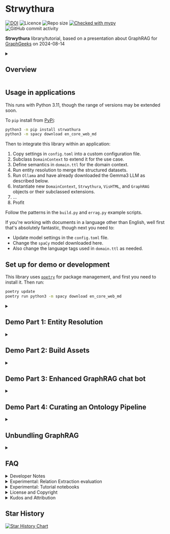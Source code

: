 # Strwythura

[![DOI](https://zenodo.org/badge/DOI/10.5281/zenodo.16934079.svg)](https://doi.org/10.5281/zenodo.16934079)
![Licence](https://img.shields.io/github/license/DerwenAI/strwythura)
![Repo size](https://img.shields.io/github/repo-size/DerwenAI/strwythura)
[![Checked with mypy](http://www.mypy-lang.org/static/mypy_badge.svg)](http://mypy-lang.org/)
![GitHub commit activity](https://img.shields.io/github/commit-activity/w/DerwenAI/strwythura?style=plastic)


**Strwythura** library/tutorial, based on a presentation about GraphRAG for
[GraphGeeks](https://graphgeeks.org/) on 2024-08-14

<details>
  <summary><h2>Overview</h2></summary>

How to construct a _knowledge graph_ (KG) from unstructured data
sources using _state of the art_ (SOTA) models for _named entity
recognition_ (NER), then implement an enhanced _GraphRAG_ approach,
and curate semantics for optimizing AI app outcomes within a
specific domain.

  * videos: <https://youtu.be/B6_NfvQL-BE>, <https://senzing.com/gph-graph-rag-llm-knowledge-graphs/>
  * slides: <https://derwen.ai/s/2njz#1>

Motivation for this tutorial comes from the stark fact that the
term "GraphRAG" means many things, based on multiple conflicting
definitions. Several popular implementations reveal a relatively 
cursory understanding about either _natural language processing_ (NLP)
or graph algorithms, plus a _vendor bias_ toward their own query language.

See this article for more details and history:
["Unbundling the Graph in GraphRAG"](https://www.oreilly.com/radar/unbundling-the-graph-in-graphrag/).

Instead of delegating KG construction to a _large language model_
(LLM), this tutorial shows the use of sophisticated NLP pipelines
based on `spaCy`, `GLiNER`, _TextRank_, and related libraries.
Results are better/faster/cheaper, plus this provides more control
and oversight for _intentional arrangement_ of the KG. Then for
downstream usage in a question/answer chat bot, an enhanced GraphRAG
approach leverages graph algorithms (e.g., _semantic random walk_)
to optimize retrieval of text chunks which ultimately get presented
to an LLM for _summarization_ to produce responses.

For more detailed discussions, see:

  * enhanced GraphRAG: ["GraphRAG to enhance LLM-based apps"](https://derwen.ai/s/hm7h#3)
  * ontology pipeline: ["Intentional Arrangement"](https://jessicatalisman.substack.com/) by **Jessica Talisman**
  * `spaCy`: <https://spacy.io/>
  * `GLiNER`: <https://huggingface.co/urchade/gliner_base>
  * _TextRank_: <https://www.derwen.ai/docs/ptr/explain_algo/>

Some key issues regarding KG construction with LLMs which don't get
addressed much by the graph community and AI community in general:

  1. LLMs tend to mangle cross-domain semantics when used for building graphs; see _Mai2024_ referenced in the "GraphRAG to enhance LLM-based apps" talk above.
  2. You need to introduce a _semantic layer_ for representing the domain context, which follows more of a _neurosymbolic AI_ approach.
  3. Most all LLMs perform _question rewriting_ in ways which cannot be disabled, even when the `temperature` parameter is set to zero; this leads to relative degrees of "hallucinated questions" for which there are no clear workarounds.
  4. Any _model_ used for prediction introduces reasoning based on _generalization_, even more so when the model uses a _loss function_ for training; this tends to be the point where KG structure and semantics turn into crap; see the "Let's talk about ..." articles linked below.
  5. The approach outlined here is faster and less expensive, and produces better results than if you'd delegated KG construction to an LLM.

Of course, YMMV.

This approach leverages _neurosymbolic AI_ methods, combining
practices from:

  * _natural language processing_
  * _graph data science_
  * _entity resolution_
  * _ontology pipeline_
  * _context engineering_
  * _human-in-the-loop_

Overall, this illustrates a reference implementation for
_entity-resolved retrieval-augmented generation_ (ER-RAG).
</details>


## Usage in applications

This runs with Python 3.11, though the range of versions may be
extended soon.

To `pip` install from [PyPi](https://pypi.org/project/strwythura/):

```bash
python3 -m pip install strwathura
python3 -m spacy download en_core_web_md
```

Then to integrate this library within an application:

  1. Copy settings in `config.toml` into a custom configuration file.
  2. Subclass `DomainContext` to extend it for the use case.
  3. Define semantics in `domain.ttl` for the domain context.
  4. Run entity resolution to merge the structured datasets.
  5. Run `Ollama` and have already downloaded the Gemma3 LLM as described below.
  6. Instantiate new `DomainContext`, `Strwythura`, `VisHTML`, and `GraphRAG` objects or their subclassed extensions.
  7. ...
  8. Profit

Follow the patterns in the `build.py` and `errag.py` example scripts.

If you're working with documents in a language other than English,
well first that's absolutely fantastic, though next you need to:

  * Update model settings in the `config.toml` file.
  * Change the `spaCy` model downloaded here.
  * Also change the language tags used in `domain.ttl` as needed.


## Set up for demo or development

This library uses [`poetry`](https://python-poetry.org/docs/) for
package management, and first you need to install it. Then run:

```bash
poetry update
poetry run python3 -m spacy download en_core_web_md
```


<details>
  <summary><h2>Demo Part 1: Entity Resolution</h2></summary>

Run _entity resolution_ (ER) to produce entities and relations from
_structured data sources_, which tend to be more reliable than those
extracted from unstructured content.

What does this ER step buy us?  ER allows us to merge multiple
structured data sets, even without consistent _foreign keys_ being
available, producing an overlay of entities and relations among them
-- which is useful as a "backbone" for constructing a KG. Morever
when there are judgements being made from the KG about people or
organizations, ER provides accountability for the merge decisions.

This is especially important in public sector, healthcare, banking,
insurance -- i.e., in use cases where you might need to "send flowers"
when automated judgements go wrong.  For example, someone gets denied
a loan, has a medical insurance claim blocked, gets a tax audit, has
their voter registration voided, becomes the subject of an arrest
warrant, and so on.  In other words, people and organizations tend to
take legal actions when someone else causes them harm. You'll want an
audit trail of decisions based on evidence, when your software systems
are making these kinds of judgements.

For the domain context in this tutorial, say we have two hypothetical
datasets which provide business directory listings:

  * `sz_er/acme_biz.json` -- "ACME Business Directory"
  * `sz_er/corp_home.json` -- "Corporates Home UK"

Plus we have slices from datasets which provide listings about
researchers and scientific authors:

  * `sz_er/orcid.json` -- [ORCID](https://orcid.org/)
  * `sz_er/scopus.json` -- [Scopus](https://www.elsevier.com/products/scopus/data)

These four datasets can be merged using ER, with the results being a
domain-specific _thesaurus_ that generates graph elements: entities,
relations, properties. We'll blend this into our _semantic layer_ used
for organizing the KG later.


The following steps are optional, since these ER results have already
been pre-computed and provided in the `sz_er/export.json` file.
If you'd like to run [Senzing](https://senzing.com/docs/quickstart/)
to reproduce these ER results, use the following steps -- otherwise
continue to the "Part 2" of this tutorial.

Senzing SDK runs in Python or Java, though ER can also be run in batch
with a container from DockerHub:

```bash
docker pull senzing/demo-senzing
```

Once this container is available, run:

```bash
docker run -it --rm --volume ./sz_er:/tmp/data senzing/demo-senzing
```

This brings up a Linux command line prompt `I have no name!` and the
local subdirectory `sz_er` will be mapped to the `/tmp/data' directory
Type the following commands for batch ER into the command line prompt.

First, set up the Senzing configuration for merging these datasets:

```bash
G2ConfigTool.py
```

Within the configuration tool, register the names of the data sources
being used:

```
addDataSource ACME_BIZ
addDataSource CORP_HOME
addDataSource ORCID
addDataSource SCOPUS
save
exit
```

Load each file and run ER on its data records:

```bash
G2Loader.py -f /tmp/data/acme_biz.json
G2Loader.py -f /tmp/data/corp_home.json
G2Loader.py -f /tmp/data/orcid.json
G2Loader.py -f /tmp/data/scopus.json
```

Export the ER results to the `sz_er/export.json` file, then exit the
container:

```bash
G2Export.py -F JSON -o /tmp/data/export.json
exit
```

This will later get parsed to produce the `sz_er/er.ttl` file (RDF in
"Turtle" format) during the next part of the demo to augment the
_semantic layer_.

</details>


<details>
  <summary><h2>Demo Part 2: Build Assets</h2></summary>

Given as input:

  * `domain.ttl` -- semantics for the domain context
  * `sz_er/export.json` -- a domain-specific thesaurus based on ER
  * a list of structured datasets used in ER
  * a list of URLs from which to scrape content

The `domain.ttl` file provides a basis for iterating with an _ontology
pipeline_ process, to represent the semantics for the given domain.
It specifies metadata in terms of _vocabulary_, _taxonomy_, and
_thesaurus_ -- to use in representing the core entities and relations
in the KG.

The `curate.py` script described below then will introduce the
_human-in-the-loop_ part of this process, where you can review
entities extracted from documents. Based on this analysis, decide
where to refine the domain context to be able to _extract_,
_classify_, and _connect_ more of what gets extracted from
_unstructured data sources_ and linked into the KG.  Overall, this
process distills elements of the _lexical graph_, linking them with
elements from the _data graph_, to produce a more abstracted (i.e.,
less noisy) _semantic layer_ as the resulting KG.

Meanwhle, let's get started. The `build.py` script scrapes text
sources and constructs a _knowledge graph_ plus _entity embeddings_,
with nodes linked to chunks in a _vector store_:

```bash
poetry run python3 build.py
```

Demo data used in this case includes articles about the linkage
between eating _processed red meat_ frequently and the risks of
_dementia_ later in life, based on long-term studies.

The approach in this tutorial iterates through multiple steps to
produce the assets needed for GraphRAG downstream:

  1. Scrape each URL using `requests` and `BeautifulSoup`
  2. Split the text into _chunks_
  3. Build _vector embeddings_ for each chunk, in `LanceDB`
  4. Parse each text chunk using `spaCy`, iterating per sentence
  5. Extract _entities_ from each sentence using `GLiNER`
  6. Build a _lexical graph_ from the parse trees in `NetworkX`
  7. Run a _textrank_ algorithm to rank important entities
  8. Build an embedding model for entities using `gensim.Word2Vec`
  9. Generate an interactive visualization using `PyVis`

Note: processing may take a few extra minutes the first time it runs
since `PyTorch` must download a large (~2GB) file.

The assets get serialized into these files:

  * `data/lancedb` -- vector database tables in `LanceDB`
  * `data/kg.json` -- serialization of `NetworkX` graph
  * `data/sem.csv` -- entity semantics from `curate.py`
  * `data/entity.w2v` -- entity embeddings in `Gensim`
  * `data/url_cache.sqlite` -- URL cache in `SQLite`
  * `kg.html` -- interactive graph visualization in `PyVis`
</details>

<details>
  <summary><h2>Demo Part 3: Enhanced GraphRAG chat bot</h2></summary>

A good downstream use case for exploring a newly constructed KG is
GraphRAG, used for grounding the responses by an LLM in a
question/answer chat.

This implementation uses `BAML` <https://docs.boundaryml.com/home>
and leverages the KG using _semantic random walks_.

To set up, first download/install `Ollama` <https://ollama.com/>
and pull the Gemma3 model <https://huggingface.co/google/gemma-3-12b-it>

```bash
ollama pull gemma3:12b
```

Then run the `errag.py` script for an interactive GraphRAG example:

```bash
poetry run python3 errag.py
```
</details>

<details>
  <summary><h2>Demo Part 4: Curating an Ontology Pipeline</h2></summary>

This code uses a _semantic layer_ -- in other words, a "backbone" for
the KG -- to organize the entities and relations which get abstracted
from the lexical graph.

For now, run the `curate.py` script to generate a view of the ranked
NER results, serialized as the `data/sem.csv` file.  This can be
viewed in a spreadsheet to understand how to iterate on the semantic
definitions for more effective graph organization in the domain of the
scraped documents.

```bash
poetry run python3 curate.py
```
</details>


<details>
  <summary><h2>Unbundling GraphRAG</h2></summary>

**Objective:**

Construct a _knowledge graph_ (KG) using open source libraries where
deep learning models provide narrowly-focused _point solutions_ to
generate components for a graph: nodes, edges, properties.

These steps define a generalized process, where this tutorial picks up
at the _lexical graph_, without the _entity linking_ (EL) part yet:

**Semantic layer:**

  1. Load any semantics for domain context from pre-defined controlled vocabularies, taxonomies, thesauri, ontologies, etc., directly into the KG.

**Data graph:**

  1. Load the structured data sources or updates into a data graph.
  2. Perform _entity resolution_ (ER) on PII extracted from the data graph.
  3. Blend the ER results into the semantic layer as a "backbone" for structuring the KG.

**Lexical graph:**

  1. Parse the text chunks, using lemmatization to normalize token spans.
  2. Construct a lexical graph from parse trees, e.g., using a textgraph algorithm.
  3. Analyze _named entity recognition_ (NER) to extract candidate entities from noun phrase spans.
  4. Analyze _relation extraction_ (RE) to extract relations between pairwise entities.
  5. Perform _entity linking_ (EL) leveraging the ER results.
  6. Promote the extracted entities and relations up to the semantic layer.

Of course many vendors suggest using a _large language model_ (LLM) as
a _one-size-fits-all_ (OSFA) "black box" approach for extracting
entities and generating an entire graph **automagically**.

However, the business process of _resolution_ -- for both entities and
relations -- requires _judgements_. If the entities getting resolved
are low-risk, low-effort in nature, then yeah knock yourself out. If
the entities represent _people_ or _organizations_, these have agency
and may take actions when misrepresented in applications which have
consequences.

Whenever judgements get delegated to _model-based_ approaches,
_generalization_ becomes a form of reasoning employed.  When the
technology within the model is based on _loss functions_, then
generalization becomes dominant -- regardless of any marketing claims
about "AI reasoning" made by tech firms.

Fortunately, decisions can be made _without models_, even in AI
applications. Shock, horror!!! Please, say it isn't so!?! Brace
yourselves, using models is a thing, but not the only thing.  For more
detailed discussion, see:

  * Part 1: Let's talk about "Today's AI" <https://www.linkedin.com/pulse/lets-talk-todays-ai-paco-nathan-co60c/>
  * Part 2: Let's talk about "Resolution" <https://www.linkedin.com/pulse/lets-talk-resolution-paco-nathan-ryjhc/>

Also keep in mind that black box approaches don't work especially well
for regulated environments, where audits, explanations, evidence, data
provenance, etc., are required.

Moreover, KGs used in mission-critical apps, such as investigations,
generally require periodic data updates, so construction isn't a
one-step process. By producing a KG based on the approach sketched
above, updates can be handled more effectively.  Any downstream use
cases, such as AI applications, also benefit from improved quality of
semantics and representation.
</details>


<details>
  <summary><h2>FAQ</h2></summary>

<dl>
<dt>Q:</dt><dd>"Have you tried this with <code>langextract</code> yet?"</dd>
<dt>A:</dt><dd>"I'll take <code>How does an instructor know a student ignored the README?</code> from the <a href="https://en.wiktionary.org/wiki/fuck_around_and_find_out" target="_blank"><em>What is FAFO?</em></a> category, for $200 ... but yes of course, it's an interesting package, which builds on other interesting work used here. Except that key parts of it miss the point entirely, in ways that only a hyperscaler could possibly fuck up so badly."</dd>
</dl>

<dl>
<dt>Q:</dt><dd>"What the hell is the name of this repo about?"</dd>
<dt>A:</dt><dd>"As you may have noticed, many open source projects published in this GitHub organization are named in a beautiful language Gymraeg, which English speakers call 'Welsh', where this word <a href="https://translate.google.com/details?sl=cy&tl=en&text=strwythura&op=translate" target="_blank"><code>strwythura</code></a> translates as the verb <strong>structure</strong> in English."</dd>
</dl>

<dl>
<dt>Q:</dt><dd>"Why aren't you using an LLM to build the graph instead?"</dd>
<dt>A:</dt><dd>"I promise to visit you in jail."</dd>
</dl>

<dl>
<dt>Q:</dt><dd>"Um, yeah, like, didn't Karpathy say to use <em>vibe coding</em>, or something? #justsayin"
<dt>A:</dt><dd>"<a href="https://effinbirds.com/" target="_blank">Piss the eff off</a> tech bro. Srsly, like yesterday -- you're embarrassing our entire industry with your overly exuberant ignorance."</dd>
</dl>

</details>


<details>
  <summary>Developer Notes</summary>

After each `BAML` release update, some committer needs to regenerate
its Python client source:

```bash
poetry run baml-cli generate --from strwythura/baml_src
```
</details>


<details>
  <summary>Experimental: Relation Extraction evaluation</summary>

Current Python libraries for _relation extraction_ (RE) are
probably best characterized as "experimental research projects".

Their tokenization approaches tend to make the mistake of "throwing
the baby out with the bath water" by not leveraging other available
information, e.g., what we have in the _textgraph_ representation of
the parsed documents. Also, they tend to ignore the semantic
constraints of the domain context, while computationally boiling
the ocean.

RE libraries which have been evaluated:

  * `GLiREL`: <https://github.com/jackboyla/GLiREL>
  * `ReLIK`: <https://github.com/SapienzaNLP/relik>
  * `OpenNRE`: <https://github.com/thunlp/OpenNRE>
  * `mREBEL`: <https://github.com/Babelscape/rebel>

This project had used `GLiREL` although its results were quite sparse.
RE will be replaced by `BAML` or `DSPy` workflows in the near future.

There is some experimental code which illustrates `OpenNRE` evaluation.
Use the `archive/nre.sh` script to load OpenNRE pre-trained models
before running the `archive/opennre.ipynb` notebook.

This may not work in many environments, depending on how well the
`OpenNRE` library is being maintained.
</details>


<details>
  <summary>Experimental: Tutorial notebooks</summary>

<p>
A collection of Jupyter notebooks were used to prototype code. These
help illustrate important intermediate steps within these workflows:
</p>

```bash
.venv/bin/jupyter-lab
```

<ul>
<li>`archive/construct.ipynb` -- detailed KG construction using a lexical graph</li>
<li>`archive/chunk.ipynb` -- simple example of how to scrape and chunk text</li>
<li>`archive/vector.ipynb` -- query LanceDB table for text chunk embeddings (after running `build.py`)</li>
<li>`archive/embed.ipynb` -- query the entity embedding model (after running `build.py`)</li>
</ul>

<p>
These are now archived, though kept available for study.
</p>
</details>


<details>
  <summary>License and Copyright</summary>

Source code for **Strwythura** plus its logo, documentation, and examples
have an [MIT license](https://spdx.org/licenses/MIT.html) which is
succinct and simplifies use in commercial applications.

All materials herein are Copyright © 2024-2025 Senzing, Inc.
</details>


<details>
  <summary>Kudos and Attribution</summary>

Please use the following BibTeX entry for citing **Strwythura** if you use
it in your research or software.
Citations are helpful for the continued development and maintenance of
this library.

```bibtex
@software{strwythura,
  author = {Paco Nathan},
  title = {{Strwythura: construct a knowledge graph from unstructured data sources, organized by results from entity resolution, implementing an enhanced GraphRAG approach, and also implementing an ontology pipeline plus context engineering for optimizing AI application outcomes within a specific domain}},
  year = 2024,
  publisher = {Senzing},
  doi = {10.5281/zenodo.16934079},
  url = {https://github.com/DerwenAI/strwythura}
}
```

Kudos to 
[@louisguitton](https://github.com/louisguitton), 
[@cj2001](https://github.com/cj2001),
[@prrao87](https://github.com/prrao87), 
[@hellovai](https://github.com/hellovai),
[@docktermj](https://github.com/docktermj), 
[@jbutcher21](https://github.com/jbutcher21),  
and the kind folks at [GraphGeeks](https://graphgeeks.org/) for their support.
</details>


## Star History

[![Star History Chart](https://api.star-history.com/svg?repos=derwenai/strwythura&type=Date)](https://star-history.com/#derwenai/strwythura&Date)
